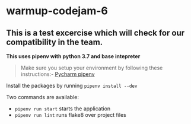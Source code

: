 # warmup-codejam-6
## This is a test excercise which will check for our compatibility in the team.

**This uses pipenv with python 3.7 and base intepreter**

> Make sure you setup your environment by following these instructions:- [Pycharm pipenv](https://www.jetbrains.com/help/pycharm/pipenv.html)

Install the packages by running `pipenv install --dev`

Two commands are available:
- `pipenv run start` starts the application
- `pipenv run lint` runs flake8 over project files